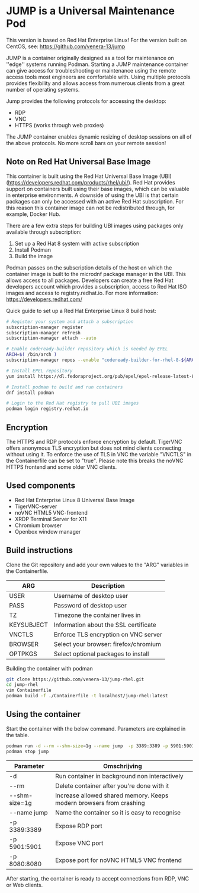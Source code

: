 # JUMP is a Universal Maintenance Pod

This version is based on Red Hat Enterprise Linux! For the version built on CentOS, see: https://github.com/venera-13/jump

JUMP is a container originally designed as a tool for maintenance on ''edge'' systems running Podman. Starting a JUMP maintenance container can give access for troubleshooting or maintenance using the remote access tools most engineers are comfortable with. Using multiple protocols provides flexibility and allows access from numerous clients from a great number of operating systems.

Jump provides the following protocols for accessing the desktop:

- RDP
- VNC
- HTTPS (works through web proxies)

The JUMP container enables dynamic resizing of desktop sessions on all of the above protocols. No more scroll bars on your remote session!

## Note on Red Hat Universal Base Image

This container is built using the Red Hat Universal Base Image (UBI) (https://developers.redhat.com/products/rhel/ubi/). Red Hat provides support on containers built using their base images, which can be valuable in enterprise environments. A downside of using the UBI is that certain packages can only be accessed with an active Red Hat subscription. For this reason this container image can not be redistributed through, for example, Docker Hub.

There are a few extra steps for building UBI images using packages only available through subscription:

1. Set up a Red Hat 8 system with active subscription
2. Install Podman
3. Build the image

Podman passes on the subscription details of the host on which the container image is built to the microdnf package manager in the UBI. This allows access to all packages. Developers can create a free Red Hat developers account which provides a subscription, access to Red Hat ISO images and access to registry.redhat.io. For more information: https://developers.redhat.com/

Quick guide to set up a Red Hat Enterprise Linux 8 build host:

```bash
# Register your system and attach a subscription
subscription-manager register
subscription-manager refresh
subscription-manager attach --auto

# Enable codeready-builder repository which is needed by EPEL
ARCH=$( /bin/arch )
subscription-manager repos --enable "codeready-builder-for-rhel-8-${ARCH}-rpms"

# Install EPEL repository
yum install https://dl.fedoraproject.org/pub/epel/epel-release-latest-8.noarch.rpm

# Install podman to build and run containers
dnf install podman

# Login to the Red Hat registry to pull UBI images
podman login registry.redhat.io
```

## Encryption

The HTTPS and RDP protocols enforce encryption by default. TigerVNC offers anonymous TLS encryption but does not mind clients connecting without using it. To enforce the use of TLS in VNC the variable "VNCTLS" in the Containerfile can be set to "true". Please note this breaks the noVNC HTTPS frontend and some older VNC clients.

## Used components

- Red Hat Enterprise Linux 8 Universal Base Image
- TigerVNC-server
- noVNC HTML5 VNC-frontend
- XRDP Terminal Server for X11
- Chromium browser
- Openbox window manager

## Build instructions

Clone the Git repository and add your own values to the "ARG" variables in the Containerfile.

| ARG        | Description                              |
|------------|------------------------------------------|
| USER       | Username of desktop user                 |
| PASS       | Password of desktop user                 |
| TZ         | Timezone the container lives in          |
| KEYSUBJECT | Information about the SSL certificate    |
| VNCTLS     | Enforce TLS encryption on VNC server     |
| BROWSER    | Select your browser: firefox/chromium    |
| OPTPKGS    | Select optional packages to install      |


Building the container with podman

```bash
git clone https://github.com/venera-13/jump-rhel.git
cd jump-rhel
vim Containerfile
podman build -f ./Containerfile -t localhost/jump-rhel:latest
```

## Using the container

Start the container with the below command. Parameters are explained in the table.

```bash
podman run -d --rm --shm-size=1g --name jump  -p 3389:3389 -p 5901:5901 -p 8080:8080 localhost/jump-rhel:latest
podman stop jump
```

| Parameter     | Omschrijving                                                       |
|---------------|--------------------------------------------------------------------|
| -d            | Run container in background non interactively                      |
| --rm          | Delete container after you're done with it                         |
| --shm-size=1g | Increase allowed shared memory. Keeps modern browsers from crashing|
| --name jump   | Name the container so it is easy to recognise                      |
| -p 3389:3389  | Expose RDP port                                                    |
| -p 5901:5901  | Expose VNC port                                                    |
| -p 8080:8080  | Expose port for noVNC HTML5 VNC frontend                           |

After starting, the container is ready to accept connections from RDP, VNC or Web clients.
